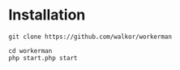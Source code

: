 # Installation

```shell
git clone https://github.com/walkor/workerman
```


```shell
cd workerman
php start.php start
```

